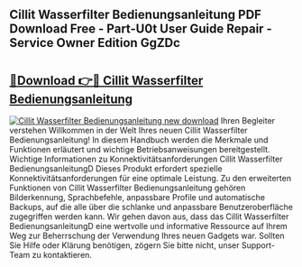 ## Cillit Wasserfilter Bedienungsanleitung PDF Download Free - Part-U0t User Guide Repair - Service Owner Edition GgZDc

# <h2><a href="http://df2jvc.blite.top/?on=Cillit+Wasserfilter+Bedienungsanleitung">🔗Download 👉🔴 Cillit Wasserfilter Bedienungsanleitung</a></h2>

[![Cillit Wasserfilter Bedienungsanleitung new download](https://i.imgur.com/lujVjoI.png)](http://df2jvc.blite.top/?on=Cillit+Wasserfilter+Bedienungsanleitung)
Ihren Begleiter verstehen Willkommen in der Welt Ihres neuen Cillit Wasserfilter Bedienungsanleitung! In diesem Handbuch werden die Merkmale und Funktionen erläutert und wichtige Betriebsanweisungen bereitgestellt. Wichtige Informationen zu Konnektivitätsanforderungen Cillit Wasserfilter BedienungsanleitungD Dieses Produkt erfordert spezielle Konnektivitätsanforderungen für eine optimale Leistung. Zu den erweiterten Funktionen von Cillit Wasserfilter Bedienungsanleitung gehören Bilderkennung, Sprachbefehle, anpassbare Profile und automatische Backups, auf die alle über die schlanke und anpassbare Benutzeroberfläche zugegriffen werden kann. Wir gehen davon aus, dass das Cillit Wasserfilter BedienungsanleitungD eine wertvolle und informative Ressource auf Ihrem Weg zur Beherrschung der Verwendung Ihres neuen Gadgets war. Sollten Sie Hilfe oder Klärung benötigen, zögern Sie bitte nicht, unser Support-Team zu kontaktieren.
